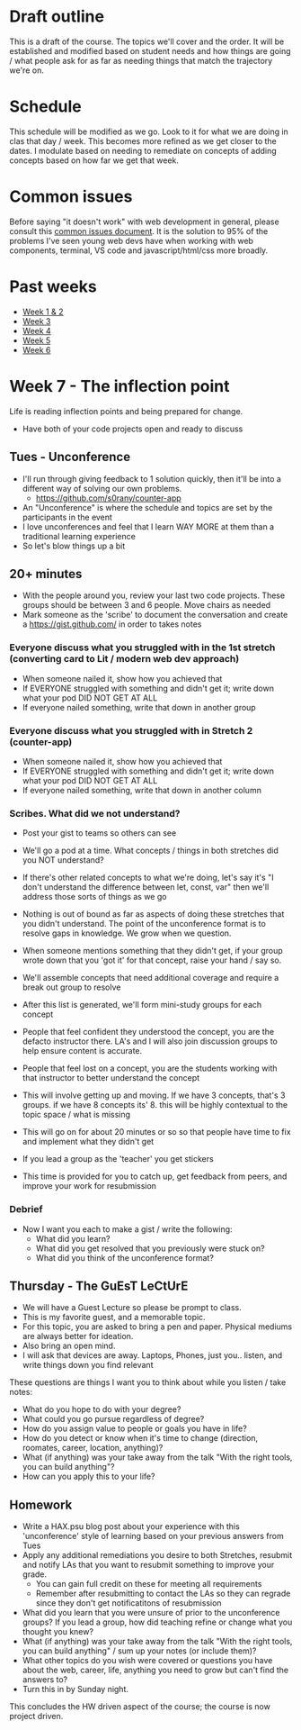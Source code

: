 # Draft outline
This is a draft of the course. The topics we'll cover and the order. It will be established and modified based on student needs and how things are going / what people ask for as far as needing things that match the trajectory we're on.

# Schedule
This schedule will be modified as we go. Look to it for what we are doing in clas that day / week. This becomes more refined as we get closer to the dates. I modulate based on needing to remediate on concepts of adding concepts based on how far we get that week.

# Common issues
Before saying "it doesn't work" with web development in general, please consult this [common issues document](common-issues.md). It is the solution to 95% of the problems I've seen young web devs have when working with web components, terminal, VS code and javascript/html/css more broadly.

# Past weeks
- [Week 1 & 2](sp25/week-1-2.md)
- [Week 3](sp25/week-3.md)
- [Week 4](sp25/week-4.md)
- [Week 5](sp25/week-5.md)
- [Week 6](sp25/week-6.md)

# Week 7 - The inflection point
Life is reading inflection points and being prepared for change.
- Have both of your code projects open and ready to discuss
## Tues - Unconference
- I'll run through giving feedback to 1 solution quickly, then it'll be into a different way of solving our own problems.
  - https://github.com/s0rany/counter-app
- An "Unconference" is where the schedule and topics are set by the participants in the event
- I love unconferences and feel that I learn WAY MORE at them than a traditional learning experience
- So let's blow things up a bit

## 20+ minutes
- With the people around you, review your last two code projects. These groups should be between 3 and 6 people. Move chairs as needed
- Mark someone as the 'scribe' to document the conversation and create a https://gist.github.com/ in order to takes notes

### Everyone discuss what you struggled with in the 1st stretch (converting card to Lit / modern web dev approach)

- When someone nailed it, show how you achieved that
- If EVERYONE struggled with something and didn't get it; write down what your pod DID NOT GET AT ALL
- If everyone nailed something, write that down in another group

### Everyone discuss what you struggled with in Stretch 2 (counter-app)

- When someone nailed it, show how you achieved that
- If EVERYONE struggled with something and didn't get it; write down what your pod DID NOT GET AT ALL
- If everyone nailed something, write that down in another column

### Scribes. What did we not understand?
- Post your gist to teams so others can see
- We'll go a pod at a time. What concepts / things in both stretches did you NOT understand?
- If there's other related concepts to what we're doing, let's say it's "I don't understand the difference between let, const, var" then we'll address those sorts of things as we go
- Nothing is out of bound as far as aspects of doing these stretches that you didn't understand. The point of the unconference format is to resolve gaps in knowledge. We grow when we question.
- When someone mentions something that they didn't get, if your group wrote down that you 'got it' for that concept, raise your hand / say so.
- We'll assemble concepts that need additional coverage and require a break out group to resolve
- After this list is generated, we'll form mini-study groups for each concept
- People that feel confident they understood the concept, you are the defacto instructor there. LA's and I will also join discussion groups to help ensure content is accurate.
- People that feel lost on a concept, you are the students working with that instructor to better understand the concept

- This will involve getting up and moving. If we have 3 concepts, that's 3 groups. if we have 8 concepts its' 8. this will be highly contextual to the topic space / what is missing
- This will go on for about 20 minutes or so so that people have time to fix and implement what they didn't get
- If you lead a group as the 'teacher' you get stickers
- This time is provided for you to catch up, get feedback from peers, and improve your work for resubmission

### Debrief
- Now I want you each to make a gist / write the following:
  - What did you learn?
  - What did you get resolved that you previously were stuck on?
  - What did you think of the unconference format?


## Thursday - The GuEsT LeCtUrE
- We will have a Guest Lecture so please be prompt to class.
- This is my favorite guest, and a memorable topic.
- For this topic, you are asked to bring a pen and paper. Physical mediums are always better for ideation.
- Also bring an open mind.
- I will ask that devices are away. Laptops, Phones, just you.. listen, and write things down you find relevant

These questions are things I want you to think about while you listen / take notes:

- What do you hope to do with your degree?
- What could you go pursue regardless of degree?
- How do you assign value to people or goals you have in life?
- How do you detect or know when it's time to change (direction, roomates, career, location, anything)?
- What (if anything) was your take away from the talk "With the right tools, you can build anything"?
- How can you apply this to your life?

## Homework
- Write a HAX.psu blog post about your experience with this 'unconference' style of learning based on your previous answers from Tues
- Apply any additional remediations you desire to both Stretches, resubmit and notify LAs that you want to resubmit something to improve your grade.
  - You can gain full credit on these for meeting all requirements
  - Remember after resubmitting to contact the LAs so they can regrade since they don't get notificatitons of resubmission
- What did you learn that you were unsure of prior to the unconference groups? If you lead a group, how did teaching refine or change what you thought you knew?
- What (if anything) was your take away from the talk "With the right tools, you can build anything" / sum up your notes (or include them)?
- What other topics do you wish were covered or questions you have about the web, career, life, anything you need to grow but can't find the answers to?
- Turn this in by Sunday night.

This concludes the HW driven aspect of the course; the course is now project driven.

